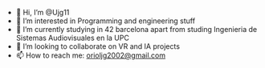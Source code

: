 - 👋 Hi, I’m @Ujg11
- 👀 I’m interested in Programming and engineering stuff
- 🌱 I’m currently studying in 42 barcelona apart from studing Ingenieria de Sistemas Audiovisuales en la UPC
- 💞️ I’m looking to collaborate on VR and IA projects
- 📫 How to reach me: orioljg2002@gmail.com
